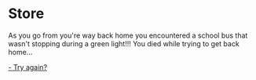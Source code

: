 # Store

As you go from you're way back home you encountered a school bus that wasn't stopping during a green light!!! You died while trying to get back home...

[- Try again?](../../../../../Wake-up/beginning.md)
